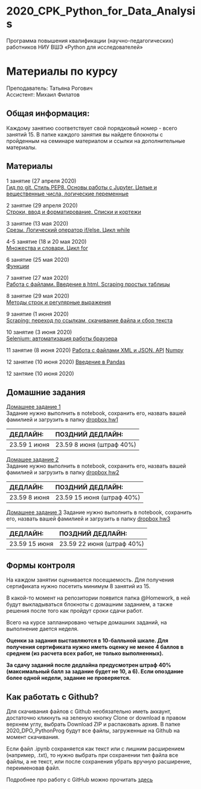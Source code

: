 # 2020_CPK_Python_for_Data_Analysis

Программа повышения квалификации (научно-педагогических) работников НИУ ВШЭ
«Python для исследователей»

# Материалы по курсу 

Преподаватель: Татьяна Рогович  
Ассистент: Михаил Филатов  

## Общая информация:
Каждому занятию соответствует свой порядковый номер - всего занятий 15. В папке каждого занятия вы найдете блокноты с пройденным на семинаре материалом и ссылки на дополнительные материалы.

## Материалы
1 занятие (27 апреля 2020)  
[Гид по git. Стиль PEP8. Основы работы с Jupyter. Целые и вещественные числа, логические переменные](https://github.com/rogovich/2020_CPK_Python_for_Data_Analysis/tree/master/01_Introduction)

2 занятие (29 апреля 2020)  
[Строки, ввод и форматирование. Списки и кортежи](https://github.com/rogovich/2020_CPK_Python_for_Data_Analysis/tree/master/02_Strings_Lists_Tuples)

3 занятие (13 мая 2020)  
[Срезы. Логический оператор if/else. Цикл while](https://github.com/rogovich/2020_CPK_Python_for_Data_Analysis/tree/master/03_If_Else_While)

4-5 занятие (18 и 20 мая 2020)  
[Множества и словари. Цикл for](https://github.com/rogovich/2020_CPK_Python_for_Data_Analysis/tree/master/04_Set_Dict_For)

6 занятие (25 мая 2020)  
[Функции](https://github.com/rogovich/2020_CPK_Python_for_Data_Analysis/tree/master/05_Functions)

7 занятие (27 мая 2020)  
[Работа с файлами. Введение в html. Scraping простых таблицы](https://github.com/rogovich/2020_CPK_Python_for_Data_Analysis/tree/master/06_Files_Scraping)

8 занятие (29 мая 2020)  
[Методы строк и регулярные выражения](https://github.com/rogovich/2020_CPK_Python_for_Data_Analysis/tree/master/07_Strings_RegEx_Text_Scraping)

9 занятие (1 июня 2020)  
[Scraping: переход по ссылкам, скачивание файла и сбор текста](https://github.com/rogovich/2020_CPK_Python_for_Data_Analysis/tree/master/08_More_Scraping)

10 занятие (3 июня 2020)  
[Selenium: автоматизация работы браузера](https://github.com/rogovich/2020_CPK_Python_for_Data_Analysis/tree/master/09_Selenium)

11 занятие (8 июня 2020)
[Работа с файлами XML и JSON. API](https://github.com/rogovich/2020_CPK_Python_for_Data_Analysis/tree/master/10_API_XML_JSON)
[Numpy](https://github.com/rogovich/2020_CPK_Python_for_Data_Analysis/tree/master/11_Numpy_Pandas)

12 занятие (10 июня 2020)
[Введение в Pandas](https://github.com/rogovich/2020_CPK_Python_for_Data_Analysis/tree/master/12_Panda_Intro)

12 зантяие (10 июня 2020)

## Домашние задания
[Домашнее задание 1](https://github.com/rogovich/2020_CPK_Python_for_Data_Analysis/blob/master/%40HW/1_Homework.ipynb)  
Задание нужно выполнить в notebook, сохранить его, назвать вашей фамилией и загрузить в папку [dropbox hw1](https://www.dropbox.com/request/qWMzAc8JzHUtIa4zlXYE)

| ДЕДЛАЙН: | ПОЗДНИЙ ДЕДЛАЙН: |
| :- | :- |
| 23.59 1 июня | 23.59 8 июня (штраф 40%) |

[Домашее задание 2](https://github.com/rogovich/2020_CPK_Python_for_Data_Analysis/tree/master/%40HW/HW2)  
Задание нужно выполнить в notebook, сохранить его, назвать вашей фамилией и загрузить в папку [dropbox hw2](https://www.dropbox.com/request/T9Myjeile3aWtt8HA6OO)

| ДЕДЛАЙН: | ПОЗДНИЙ ДЕДЛАЙН: |
| :- | :- |
| 23.59 8 июня | 23.59 15 июня (штраф 40%) |

[Домашнее задание 3](https://github.com/rogovich/2020_CPK_Python_for_Data_Analysis/tree/master/%40HW/HW3)
Задание нужно выполнить в notebook, сохранить его, назвать вашей фамилией и загрузить в папку [dropbox hw3](https://www.dropbox.com/request/HHOU7CEVqMojMP6ZRSq8)

| ДЕДЛАЙН: | ПОЗДНИЙ ДЕДЛАЙН: |
| :- | :- |
| 23.59 15 июня | 23.59 22 июня (штраф 40%) |

## Формы контроля
На каждом занятии оценивается посещаемость. Для получения сертификата нужно посетить минимум 8 занятий из 15.

В какой-то момент на репозитории появится папка @Homework, в ней будут выкладываться блокноты с домашним заданием, а также решения после того как пройдут сроки сдачи работ.

Всего на курсе запланировано четыре домашних заданий, на выполнение дается неделя. 

**Оценки за задания выставляются в 10-балльной шкале. Для получения сертификата нужно иметь оценку не менее 4 баллов в среднем (из расчета всех работ, не только выполненных).**

**За сдачу заданий после дедлайна предусмотрен штраф 40% (максимальный балл за задание будет не 10, а 6). Если опоздание более одной недели, задание не проверяется.**


## Как работать с Github?
Для скачивания файлов с Github необязательно иметь аккаунт, достаточно кликнуть на зеленую кнопку Clone or download в правом верхнем углу, выбрать Download ZIP и распаковать архив. В папке 2020_DPO_PythonProg будут все файлы, загруженные на Github на момент скачивания.

Если файл .ipynb сохраняется как текст или с лишним расширением (например, .txt), то нужно выбрать при сохранении тип файла все файлы, 
а не текст, или после сохранения убрать вручную расширение, переименовав файл.

Подробнее про работу с GitHub можно прочитать [здесь](https://github.com/rogovich/2020_CPK_Python_for_Data_Analysis/blob/master/01_Introduction/2020_CPK_1_0_git.ipynb)
